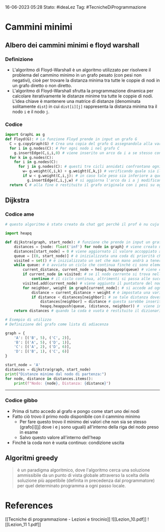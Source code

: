 16-06-2023 05:28
Stato: #ideaLez 
Tag: #TecnicheDiProgrammazione 

# Cammini minimi
## Albero dei cammini minimi e floyd warshall
### Definizione
- L'algoritmo di Floyd-Warshall è un algoritmo utilizzato per risolvere il problema del cammino minimo in un grafo pesato (con pesi non negativi), cioè per trovare la distanza minima tra tutte le coppie di nodi in un grafo diretto o non diretto.
- L'algoritmo di Floyd-Warshall sfrutta la programmazione dinamica per calcolare iterativamente le distanze minime tra tutte le coppie di nodi. L'idea chiave è mantenere una matrice di distanze (denominata solitamente `dist`) in cui `dist[i][j]` rappresenta la distanza minima tra il nodo `i` e il nodo `j`.
### Codice
```python
import GraphL as g
def Floyd(G): # La funzione Floyd prende in input un grafo G
  C = g.copyGraph(G) # Crea una copia del grafo G assegnandola alla variabile C. Questo passaggio è necessario perché l'algoritmo di Floyd-Warshall modificherà il grafo.
  for i in g.nodes(C): # Per ogni nodo i nel grafo C
    g.insertEdge(C,i,i,0) # viene inserito un arco da i a se stesso con peso 0 nel grafo C. Questo passaggio garantisce che la distanza da un nodo a se stesso sia 0.
  for k in g.nodes(C):
    for i in g.nodes(C):
      for j in g.nodes(C): # questi tre cicli annidati confrontano ogni nodo del grafo, stabilendo ogni volta un nodo intermedio (k)
        w= g.weight(C,i,k) + g.weight(C,k,j) # verificando quale sia il peso del percorso dal nodo i al nodo j
        if w < g.weight(C,i,j): # in caso tale peso sia inferiore a quello sull'arco che va direttamente da i a j
          g.insertEdge(C,i,j,w) # si aggiorna l'arco da i a j modificandone il peso
  return C # alla fine è restituito il grafo originale con i pesi su ogni arco aggiornati, di modo che rappresentino il costo minore possibile passando per un intermedio 
```

## Dijkstra

### Codice ame
```python
# questo algoritmo è stato creato da chat gpt perchè il prof è nu cuju e non si capisce un cazzo del suo

import heapq 

def dijkstra(graph, start_node): # funzione che prende in input un grafo e un punto di partenza
    distances = {node: float('inf') for node in graph} # viene creato un dizionario che itera ogni elemento del grafo creando una coppia nodo-valore, inizializzando tale valore ad infinito per indicare che non sono ancora stati scoperti percorsi minimi per quei nodi. Man mano che l'algoritmo di Dijkstra viene eseguito e vengono scoperti i percorsi minimi, queste distanze saranno aggiornate con valori più piccoli.
    distances[start_node] = 0 # viene aggiornato il valore accoppiato al nodo di partenza
    queue = [(0, start_node)] # è inizializzata una coda di priorità che contiene solo il nodo di partenza con priorità (distanza) 0. In seguito, durante l'esecuzione dell'algoritmo, gli elementi verranno estratti dalla coda di priorità in base alla loro priorità (distanza minima)
    visited = set() # è inizializzato un set che man mano andrà a tenere traccia di ogni nodo che è stato visitato
    while queue: # è avviato un ciclo che continua finchè ci sono elementi nella coda
        current_distance, current_node = heapq.heappop(queue) # viene estratto il primo elemento della coda e i due valori contenuti nell'elemento della coda, rispettivamente la distanza dallo starting point e il puntatore del nodo corrente
        if current_node in visited: # se il nodo corrente si trova nella lista visited, ergo è già stato visitato
            continue # il ciclo continua, altrimenti si passa alle successive istruzioni
        visited.add(current_node) # viene aggiunto il puntatore del nodo corrente alla lista dei nodi visitati
        for neighbor, weight in graph[current_node]: # si accede ad ogni vicino del nodo corrente e al peso dell'arco che lo connette al nodo corrente (ciò avviene accedendo a graph, che è un dizionario contenente una serie di valori per ogni nodo, compreso vicino e peso, attraverso il puntatore del nodo corrente)
            distance = current_distance + weight # è impostata una variabile di distanza provvisoria che sia la somma della distanza corrente dal primo elemento e il peso del vicino in esame
            if distance < distances[neighbor]: # se tale distanza dovesse risultare minore della distanza registrata nel dizionario delle distanze
                distances[neighbor] = distance # questa sarebbe inserita nel dizionario al suo posto (ovviamente al primo confronto ciò sarà sempre vero in quanto le distanze sono tutte state inizializzate come infinite)
                heapq.heappush(queue, (distance, neighbor)) #  viene inserito in coda il vicino con la nuova distanza
    return distances # quando la coda è vuota è restituito il dizionario con le distanze aggiornate per ogni nodo

# Esempio di utilizzo
# Definizione del grafo come lista di adiacenza

graph = {
    'A': [('B', 5), ('C', 2)],
    'B': [('A', 5), ('D', 1)],
    'C': [('A', 2), ('D', 6)],
    'D': [('B', 1), ('C', 6)]
}

start_node = 'A'
distances = dijkstra(graph, start_node)  
print("Distanze minime dal nodo di partenza:")
for node, distance in distances.items():
    print(f"Nodo: {node}, Distanza: {distance}") 
```



---
### Codice gibbo
- Prima di tutto accedo al grafo e pongo come start uno dei nodi
- Fatto ciò trovo il primo nodo disponibile con il cammino minimo
	- Per fare questo trovo il minimo dei valori che non sia se stesso (grafo\[i]\[j] dove i e j sono uguali) all'interno della riga del nodo preso in esame
	- Salvo questo valore all'interno dell'heap 
- Finchè la coda non è vuota continuo: condizione uscita



## Algoritmi greedy
>è un paradigma algoritmico, dove l'algoritmo cerca una soluzione ammissibile da un punto di vista globale attraverso la scelta della soluzione più appetibile (definita in precedenza dal programmatore) per quel determinato programma a ogni passo locale.








# References 
[[Tecniche di programmazione - Lezioni e tirocinio]]
![[Lezion_10.pdf]]
![[Lezion_11 1.pdf]]